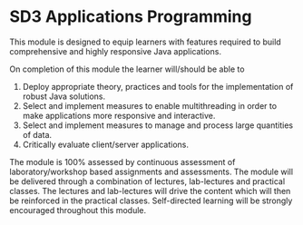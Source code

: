 # SD3 Applications Programming
This module is designed to equip learners with features required to build comprehensive and highly responsive Java applications.

On completion of this module the learner will/should be able to
1. Deploy appropriate theory, practices and tools for the implementation of robust Java solutions.
2. Select and implement measures to enable multithreading in order to make applications more responsive and interactive.
3. Select and implement measures to manage and process large quantities of data.
4. Critically evaluate client/server applications.

The module is 100% assessed by continuous assessment of laboratory/workshop based assignments and assessments. The module will be delivered through a combination of lectures, lab-lectures and practical classes. The lectures and lab-lectures will drive the content which will then be reinforced in the practical classes. Self-directed learning will be strongly encouraged throughout this module.